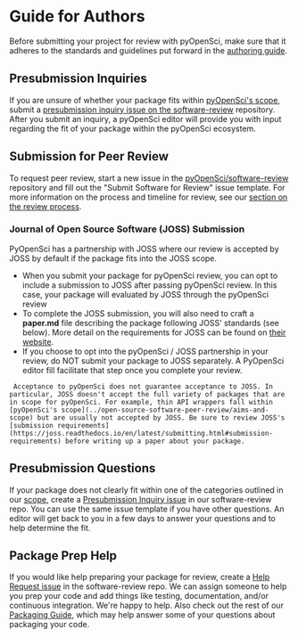 # Guide for Authors

Before submitting your project for review with pyOpenSci, make sure that it
adheres to the standards and guidelines put forward in the [authoring guide](../authoring/index).

## Presubmission Inquiries
If you are unsure of whether your package fits within
[pyOpenSci's scope](../open-source-software-peer-review/aims-and-scope), submit
a [presubmission inquiry issue on the software-review](https://github.com/pyOpenSci/software-review/issues/new?assignees=&labels=0%2Fpresubmission&template=presubmission-inquiry.md&title=)
repository. After you submit an inquiry, a pyOpenSci editor will provide you with
input regarding the fit of your package within the pyOpenSci ecosystem.

## Submission for Peer Review
To request peer review, start a new issue in the
[pyOpenSci/software-review](https://github.com/pyOpenSci/software-review)
repository and fill out the "Submit Software for Review" issue template. For
more information on the process and timeline for review, see
our [section on the review process](../open-source-software-peer-review/intro).

### Journal of Open Source Software (JOSS) Submission

PyOpenSci has a partnership with JOSS where our review is accepted by JOSS by
default if the package fits into the JOSS scope.

- When you submit your package for pyOpenSci review, you can opt to include a submission to JOSS after passing pyOpenSci review. In this case, your package will evaluated by JOSS through the pyOpenSci review
- To complete the JOSS submission, you will also need to craft a **paper.md** file describing the package following JOSS' standards (see below). More detail on the requirements for JOSS can be found on [their website](https://joss.readthedocs.io/en/latest/submitting.html#what-should-my-paper-contain).
- If you choose to opt into the pyOpenSci / JOSS partnership in your review, do NOT submit your package to JOSS separately. A PyOpenSci editor fill facilitate that step once you complete your review.


```{note} 
 Acceptance to pyOpenSci does not guarantee acceptance to JOSS. In particular, JOSS doesn't accept the full variety of packages that are in scope for pyOpenSci. For example, thin API wrappers fall within  [pyOpenSci's scope](../open-source-software-peer-review/aims-and-scope) but are usually not accepted by JOSS. Be sure to review JOSS's [submission requirements](https://joss.readthedocs.io/en/latest/submitting.html#submission-requirements) before writing up a paper about your package.
```


## Presubmission Questions

If your package does not clearly fit within one of the categories outlined in
our [scope](../open-source-software-peer-review/aims-and-scope), create
a [Presubmission Inquiry issue](https://github.com/pyOpenSci/software-review/issues/new/choose)
in our software-review repo. You can use the same issue template if you have
other questions. An editor will get back to you in a few days to answer your
questions and to help determine the fit.

## Package Prep Help

If you would like help preparing your package for review, create a [Help Request issue](https://github.com/pyOpenSci/software-review/issues/new/choose) in the software-review repo. We can assign someone to help you prep your code and add things like testing, documentation, and/or continuous integration. We're happy to help. Also check out the rest of our [Packaging Guide](../authoring/overview), which may help answer some of your questions about packaging your code.
